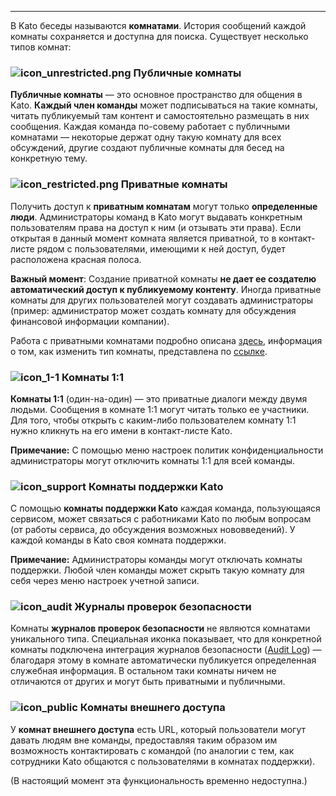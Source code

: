 ***

В Kato беседы называются **комнатами**. История сообщений каждой комнаты сохраняется и доступна для поиска. Существует несколько типов комнат:

### ![icon_unrestricted.png](https://s3.amazonaws.com/kato-share/c40a19803021fd1a9a2a7e0c1d5501b2db31191dacbe9dda631b6c943a6521bf/clip.png) Публичные комнаты

**Публичные комнаты** — это основное пространство для общения в Kato. **Каждый член команды** может подписываться на такие комнаты, читать публикуемый там контент и самостоятельно размещать в них сообщения. Каждая команда по-совему работает с публичными комнатами — некоторые держат одну такую комнату для всех обсуждений, другие создают публичные комнаты для бесед на конкретную тему.

### ![icon_restricted.png](https://s3.amazonaws.com/kato-share/b0ec7fb6ba4217471256c42a85225b1a82b5fb1967e754386b881b14a08591/clip.png) Приватные комнаты

Получить доступ к **приватным комнатам** могут только **определенные люди**. Администраторы команд в Kato могут выдавать конкретным пользователям права на доступ к ним (и отзывать эти права). Если открытая в данный момент комната является приватной, то в контакт-листе рядом с пользователями, имеющими к ней доступ, будет расположена красная полоса.

**Важный момент**: Создание приватной комнаты **не дает ее создателю автоматический доступ к публикуемому контенту**. Иногда приватные комнаты для других пользователей могут создавать администраторы (пример: администратор может создать комнату для обсуждения финансовой информации компании).

Работа с приватными комнатами подробно описана [здесь](https://kato.im/articles/ru/room-types/introducing-restricted-rooms), информация о том, как изменить тип комнаты, представлена по [ссылке](https://kato.im/articles/ru/room-types/introducing-changing-room-access).

### ![icon_1-1](https://s3.amazonaws.com/kato-share/ab26984594a4d458fddcedfd5dcd648dac751415e57c45568811db9a856dd946/clip.png) Комнаты 1:1 

**Комнаты 1:1** (один-на-один) — это приватные диалоги между двумя людьми. Сообщения в комнате 1:1 могут читать только ее участники. Для того, чтобы открыть с каким-либо пользователем комнату 1:1 нужно кликнуть на его имени в контакт-листе Kato.

**Примечание:** С помощью меню настроек политик конфиденциальности администраторы могут отключить комнаты 1:1 для всей команды.

### ![icon_support](https://s3.amazonaws.com/kato-share/81bb199e41a8e4729cd4e1354aa2af9a611c2534a46be563149eda97cfb61954/clip.png) Комнаты поддержки Kato

С помощью **комнаты поддержки Kato** каждая команда, пользующаяся сервисом, может связаться с работниками Kato по любым вопросам (от работы сервиса, до обсуждения возможных нововведений). У каждой команды в Kato своя комната поддержки.

**Примечание:** Администраторы команды могут отключать комнаты поддержки. Любой член команды может скрыть такую комнату для себя через меню настроек учетной записи.

### ![icon_audit](https://s3.amazonaws.com/kato-share/1ff1ab2420539f3d4d5b008f957e047bac4f06c45c9d08ebd288dc34975a965b/clip.png) Журналы проверок безопасности

Комнаты **журналов проверок безопасности** не являются комнатами уникального типа. Специальная иконка показывает, что для конкретной комнаты подключена интеграция журналов безопасности ([Audit Log](https://kato.im/articles/ru/introducing-security-audit-log/)) — благодаря этому в комнате автоматически публикуется определенная служебная информация. В остальном таки комнаты ничем не отличаются от других и могут быть приватными и публичными.

### ![icon_public](https://s3.amazonaws.com/kato-share/b2695440ca4e074b7b4c5d4a434e7772615146e4221c3b0401f4eb6f72f1709/Untitled%208.png) Комнаты внешнего доступа

У **комнат внешнего доступа** есть URL, который пользователи могут давать людям вне команды, предоставляя таким образом им возможность контактировать с командой (по аналогии с тем, как сотрудники Kato общаются с пользователями в комнатах поддержки).

(В настоящий момент эта функциональность временно недоступна.)
